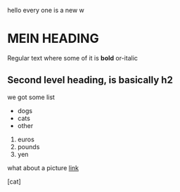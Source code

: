hello every one
is a new w

# MEIN HEADING

Regular text where some of it is **bold** or-italic

## Second level heading, is basically h2

we got some list

- dogs
- cats
- other

1. euros
2. pounds
3. yen

what about a picture [link](http://google.com)

[cat]
